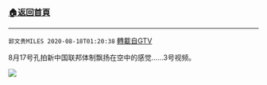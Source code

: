 ﻿###  [:house:返回首頁](https://github.com/ourhimalayas/txt)
---

`郭文贵MILES 2020-08-18T01:20:38` [轉載自GTV](https://gtv.org/web/#/UserInfo/5e596957357cc612d35a8044)

8月17号孔拍新中国联邦体制飘扬在空中的感觉……3号视频。

[![](https://filegroup.gtv.org/cdn-cgi/image/width=600/https://filegroup.gtv.org/group3/default/20200818/01/20/0/b731e3fcc27d5823d9334c9d800377b5)](https://filegroup.gtv.org/group3/default/20200818/01/20/0/67134b8c03384a0dc2550b271999d450.MOV)